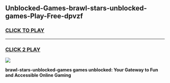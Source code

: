 
## Unblocked-Games-brawl-stars-unblocked-games-Play-Free-dpvzf
<h3>
<a href="https://premium76.site?title=brawl-stars-unblocked-games&ref=17A">CLICK TO PLAY</a></h3>
<hr>

<h3>
<a href="https://premium76.site?title=brawl-stars-unblocked-games&ref=17A">CLICK 2 PLAY</a>
  
</h3>

<a href="https://premium76.site?title=brawl-stars-unblocked-games&ref=17A"><img src="https://clearcache.store/games.png"></a>


**brawl-stars-unblocked-games games unblocked: Your Gateway to Fun and Accessible Online Gaming**
